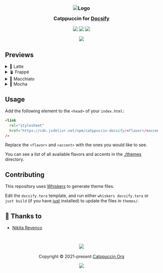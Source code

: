 <h3 align="center">
	<img src="https://raw.githubusercontent.com/catppuccin/catppuccin/main/assets/logos/exports/1544x1544_circle.png" width="100" alt="Logo"/><br/>
	<img src="https://raw.githubusercontent.com/catppuccin/catppuccin/main/assets/misc/transparent.png" height="30" width="0px"/>
	Catppuccin for <a href="https://github.com/catppuccin/docsify">Docsify</a>
	<img src="https://raw.githubusercontent.com/catppuccin/catppuccin/main/assets/misc/transparent.png" height="30" width="0px"/>
</h3>

<p align="center">
	<a href="https://github.com/catppuccin/docsify/stargazers"><img src="https://img.shields.io/github/stars/catppuccin/docsify?colorA=363a4f&colorB=b7bdf8&style=for-the-badge"></a>
	<a href="https://github.com/catppuccin/docsify/issues"><img src="https://img.shields.io/github/issues/catppuccin/docsify?colorA=363a4f&colorB=f5a97f&style=for-the-badge"></a>
	<a href="https://github.com/catppuccin/docsify/contributors"><img src="https://img.shields.io/github/contributors/catppuccin/docsify?colorA=363a4f&colorB=a6da95&style=for-the-badge"></a>
</p>

<p align="center">
	<img src="https://raw.githubusercontent.com/catppuccin/catppuccin/main/assets/previews/preview.webp"/>
</p>

<div id="previews"></div>

## Previews

<details>
<summary>🌻 Latte</summary>
<img src="https://raw.githubusercontent.com/catppuccin/catppuccin/main/assets/previews/latte.webp"/>
</details>
<details>
<summary>🪴 Frappé</summary>
<img src="https://raw.githubusercontent.com/catppuccin/catppuccin/main/assets/previews/frappe.webp"/>
</details>
<details>
<summary>🌺 Macchiato</summary>
<img src="https://raw.githubusercontent.com/catppuccin/catppuccin/main/assets/previews/macchiato.webp"/>
</details>
<details>
<summary>🌿 Mocha</summary>
<img src="https://raw.githubusercontent.com/catppuccin/catppuccin/main/assets/previews/mocha.webp"/>
</details>

## Usage

Add the following element to the `<head>` of your `index.html:`

```html
<link
  rel="stylesheet"
  href="https://cdn.jsdelivr.net/npm/catppuccin-docsify/<flavor>/<accent>.css"
/>
```

Replace the `<flavor>` and `<accent>` with the ones you would like to see.

You can see a list of all available flavors and accents in the [./themes](./themes) directory.

## Contributing

This repository uses [Whiskers](https://github.com/catppuccin/whiskers) to generate theme files.

Edit the `docsify.tera` template, and run either `whiskers docsify.tera` or `just build` (if you have [just](https://github.com/casey/just) installed) to update the files in `themes/`.

## 💝 Thanks to

- [Nikita Revenco](https://github.com/nik-rev)

&nbsp;

<p align="center">
	<img src="https://raw.githubusercontent.com/catppuccin/catppuccin/main/assets/footers/gray0_ctp_on_line.svg?sanitize=true" />
</p>

<p align="center">
	Copyright &copy; 2021-present <a href="https://github.com/catppuccin" target="_blank">Catppuccin Org</a>
</p>

<p align="center">
	<a href="https://github.com/catppuccin/catppuccin/blob/main/LICENSE"><img src="https://img.shields.io/static/v1.svg?style=for-the-badge&label=License&message=MIT&logoColor=d9e0ee&colorA=363a4f&colorB=b7bdf8"/></a>
</p>
